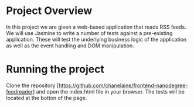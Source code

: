 # Project Overview

In this project we are given a web-based application that reads RSS feeds. We will use Jasmine to write a number of tests against a pre-existing application. These will test the underlying business logic of the application as well as the event handling and DOM manipulation.

# Running the project

Clone the repository [https://github.com/chanelaine/frontend-nanodegree-feedreader] and open the index.html file in your browser. The tests will be located at the botton of the page. 

